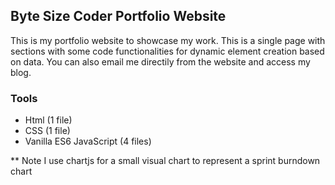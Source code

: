 ## Byte Size Coder Portfolio Website

This is my portfolio website to showcase my work. This is a single page with sections with some code functionalities for dynamic element creation based on data. You can also email me directily from the website and access my blog.

### Tools
- Html (1 file)
- CSS (1 file)
- Vanilla ES6 JavaScript (4 files)

** Note I use chartjs for a small visual chart to represent a sprint burndown chart
